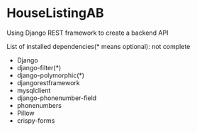 # HouseListingAB

Using Django REST framework to create a backend API

List of installed dependencies(* means optional): not complete
<ul>
	<li>Django</li>
	<li>django-filter(*)</li>
	<li>django-polymorphic(*)</li>
	<li>djangorestframework</li>
	<li>mysqlclient</li>
	<li>django-phonenumber-field</li>
	<li>phonenumbers</li>
	<li>Pillow</li>
	<li>crispy-forms</li>
</ul>